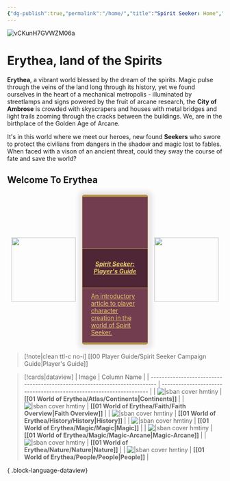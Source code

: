 ```yaml
---
{"dg-publish":true,"permalink":"/home/","title":"Spirit Seeker: Home","pinned":true,"tags":["gardenEntry"],"noteIcon":""}
---
```


![vCKunH7GVWZM06a](https://i.imgur.com/bMFh1js.jpeg "Spirit")

# Erythea, land of the Spirits 

**Erythea**, a vibrant world blessed by the dream of the spirits. Magic pulse through the veins of the land long through its history, yet we found ourselves in the heart of a mechanical metropolis - illuminated by streetlamps and signs powered by the fruit of arcane research, the **City of Ambrose** is crowded with skyscrapers and houses with metal bridges and light trails zooming through the cracks between the buildings. We, are in the birthplace of the Golden Age of Arcane. 

It's in this world where we meet our heroes, new found **Seekers** who swore to protect the civilians from dangers in the shadow and magic lost to fables. When faced with a vison of an ancient threat, could they sway the course of fate and save the world?


## Welcome To Erythea

<div style="display: flex; flex-wrap: nowrap; align-items: center; justify-content: center;"> 
<div style="display: flex; flex-direction: column; justify-content: center;align-items:center;"> 
<img style="padding: 10px; width: 150px" src="https://www.worldanvil.com/uploads/images/0f9a5d4a828814d6fad3e6067ec5770d.png"/> 
</div>
<div style="border:1.5px #b69649 solid; border-bottom: 5px #b69649 solid; border-top: 5px #b69649 solid; border-radius: 5px 5px 5px 5px; box-shadow: 1px 1px 10px 10px rgba(76, 36, 51, 0.1); padding: 10px; margin: 5px; background: #733d50; -webkit-transition: all .5s; width: 300px"> 
<a style="background-color: rgba(0,0,0,0); box-sizing: border-box; color: rgb(230, 200, 110); " href="/00-player-guide/spirit-seeker-campaign-guide/">
<div style="box-sizing: border-box; color: #e6c86e;overflow: hidden; margin-bottom:10px; margin-right:-10px; margin-left: -10px; margin-top:-10px; background-position: center; background-size: cover; min-height:120px; max-height:120px; background-image: url('https://i.imgur.com/3k7kcVc.jpeg')"></div> 
<div style="color: #e6c86e; border-top: 1.5px #b69649 solid; border-bottom: 1.5px #b69649 solid; background: rgba(76, 36, 51, 0.9); padding: 7px 15px 7px 15px; border-radius: 0px; margin: -10px -10px 5px -10px;">
<h5 style = "text-align: center; color: rgb(230, 200, 110); " >Spirit Seeker: Player's Guide</h5> 
</div>
<div style="padding: 5px 10px;">
An introductory article to player character creation in the world of Spirit Seeker.  
</div></a>
</div>
<div style="display: flex; flex-direction: column; justify-content: center;align-items:center;"> 
<img style="padding: 10px; width: 150px" src="https://i.imgur.com/VflDIJ4.png"/> 
</div>
</div>

>[!note|clean ttl-c no-i] [[00 Player Guide/Spirit Seeker Campaign Guide\|Player's Guide]] 


>[!cards|dataview]
> | Image                                                                      | Column Name                                                         |
> | -------------------------------------------------------------------------- | ------------------------------------------------------------------- |
> | ![\|sban cover hmtiny](https://i.imgur.com/84etCtd.jpeg "City of Assydia") | **[[01 World of Erythea/Atlas/Continents\|Continents]]**         |
> | ![\|sban cover hmtiny](https://i.imgur.com/84etCtd.jpeg "City of Assydia") | **[[01 World of Erythea/Faith/Faith Overview\|Faith Overview]]** |
> | ![\|sban cover hmtiny](https://i.imgur.com/84etCtd.jpeg "City of Assydia") | **[[01 World of Erythea/History/History\|History]]**             |
> | ![\|sban cover hmtiny](https://i.imgur.com/84etCtd.jpeg "City of Assydia") | **[[01 World of Erythea/Magic/Magic\|Magic]]**                   |
> | ![\|sban cover hmtiny](https://i.imgur.com/84etCtd.jpeg "City of Assydia") | **[[01 World of Erythea/Magic/Magic-Arcane\|Magic-Arcane]]**     |
> | ![\|sban cover hmtiny](https://i.imgur.com/84etCtd.jpeg "City of Assydia") | **[[01 World of Erythea/Nature/Nature\|Nature]]**                |
> | ![\|sban cover hmtiny](https://i.imgur.com/84etCtd.jpeg "City of Assydia") | **[[01 World of Erythea/People/People\|People]]**                |
> 
{ .block-language-dataview}


